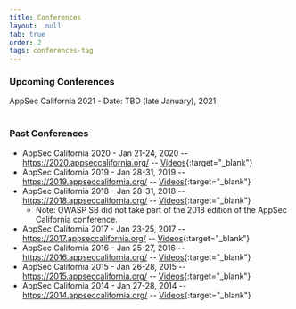 ```yaml
---
title: Conferences
layout:  null
tab: true
order: 2
tags: conferences-tag
---
```


### Upcoming Conferences
AppSec California 2021 - Date: TBD (late January), 2021
<br>
<br>

### Past Conferences
* AppSec California 2020 - Jan 21-24, 2020 -- https://2020.appseccalifornia.org/ -- [Videos](https://www.youtube.com/watch?v=HGuqRdPUGy4&list=PLhaoFbw_ejdo-4nSeRKNH1pRhdfsn3CI7){:target="_blank"}
* AppSec California 2019 - Jan 28-31, 2019 -- https://2019.appseccalifornia.org/ -- [Videos](https://www.youtube.com/watch?v=hqui975ee9c&list=PLpr-xdpM8wG-bXotGh7OcWk9Xrc1b4pIJ){:target="_blank"}
* AppSec California 2018 - Jan 28-31, 2018 -- https://2018.appseccalifornia.org/ -- [Videos](https://www.youtube.com/playlist?list=PLpr-xdpM8wG-mJASEZ4TqFYtiRgasd-ki&disable_polymer=true){:target="_blank"}
  * Note: OWASP SB did not take part of the 2018 edition of the AppSec California conference.
* AppSec California 2017 - Jan 23-25, 2017 -- https://2017.appseccalifornia.org/ -- [Videos](https://www.youtube.com/playlist?list=PLpr-xdpM8wG8pt2jJIOc_jOmd06v1FpMp){:target="_blank"}
* AppSec California 2016 - Jan 25-27, 2016 -- https://2016.appseccalifornia.org/ -- [Videos](https://www.youtube.com/playlist?list=PLpr-xdpM8wG8fNc1gwXz4SXKTRB4yZB5v){:target="_blank"}
* AppSec California 2015 - Jan 26-28, 2015 -- https://2015.appseccalifornia.org/ -- [Videos](https://www.youtube.com/watch?v=2OTRU--HtLM&list=PLpr-xdpM8wG-xWNB98Q2uLN7O8E91xJzK){:target="_blank"}
* AppSec California 2014 - Jan 27-28, 2014 -- https://2014.appseccalifornia.org/ -- [Videos](https://www.youtube.com/watch?v=8gtmj4Uk-tc&list=PLpr-xdpM8wG9lbJhvAOJrUaGXpZns7O0g){:target="_blank"}